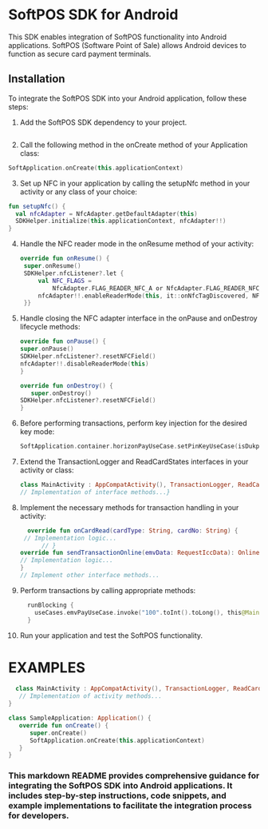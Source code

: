 # SoftPOS SDK for Android

This SDK enables integration of SoftPOS functionality into Android applications. SoftPOS (Software Point of Sale) allows Android devices to function as secure card payment terminals.

## Installation

To integrate the SoftPOS SDK into your Android application, follow these steps:

1. Add the SoftPOS SDK dependency to your project.

   ```gradle
2. Call the following method in the onCreate method of your Application class:
  ```kotlin
  SoftApplication.onCreate(this.applicationContext)
  ```
3. Set up NFC in your application by calling the setupNfc method in your activity or any class of your choice:
  ```kotlin
fun setupNfc() {
    val nfcAdapter = NfcAdapter.getDefaultAdapter(this)
    SDKHelper.initialize(this.applicationContext, nfcAdapter!!)
}
```
4. Handle the NFC reader mode in the onResume method of your activity:
   ```kotlin
   override fun onResume() {
    super.onResume()
    SDKHelper.nfcListener?.let {
        val NFC_FLAGS =
            NfcAdapter.FLAG_READER_NFC_A or NfcAdapter.FLAG_READER_NFC_B or NfcAdapter.FLAG_READER_SKIP_NDEF_CHECK or NfcAdapter.FLAG_READER_NO_PLATFORM_SOUNDS
        nfcAdapter!!.enableReaderMode(this, it::onNfcTagDiscovered, NFC_FLAGS, null)
    }}
    ```
5. Handle closing the NFC adapter interface in the onPause and onDestroy lifecycle methods:
    ```kotlin
   override fun onPause() {
    super.onPause()
    SDKHelper.nfcListener?.resetNFCField()
    nfcAdapter!!.disableReaderMode(this)
    }

    override fun onDestroy() {
       super.onDestroy()
    SDKHelper.nfcListener?.resetNFCField()
   }
   ```
6. Before performing transactions, perform key injection for the desired key mode:
    ```kotlin
   SoftApplication.container.horizonPayUseCase.setPinKeyUseCase(isDukpt = false, key = "0000000000000000000000", ksn = "")
   ```
7. Extend the TransactionLogger and ReadCardStates interfaces in your activity or class:
    ```kotlin
   class MainActivity : AppCompatActivity(), TransactionLogger, ReadCardStates {
    // Implementation of interface methods...}
   ```
8. Implement the necessary methods for transaction handling in your activity:
   ```kotlin
     override fun onCardRead(cardType: String, cardNo: String) {
    // Implementation logic...
         // }
   override fun sendTransactionOnline(emvData: RequestIccData): OnlineRespEntity {
   // Implementation logic...
   }
   // Implement other interface methods...
   ```
9. Perform transactions by calling appropriate methods:
   ```kotlin
     runBlocking {
       useCases.emvPayUseCase.invoke("100".toInt().toLong(), this@MainActivity, this@MainActivity)
     }
   ```
10. Run your application and test the SoftPOS functionality.

# EXAMPLES
```kotlin
  class MainActivity : AppCompatActivity(), TransactionLogger, ReadCardStates {
   // Implementation of activity methods...
}

class SampleApplication: Application() {
   override fun onCreate() {
      super.onCreate()
      SoftApplication.onCreate(this.applicationContext)
   }
}

```

### This markdown README provides comprehensive guidance for integrating the SoftPOS SDK into Android applications. It includes step-by-step instructions, code snippets, and example implementations to facilitate the integration process for developers.
